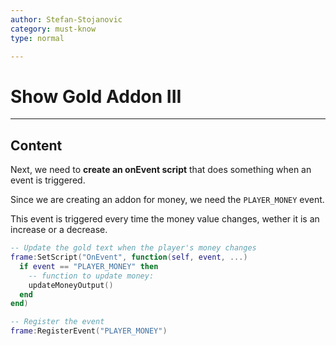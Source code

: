 ```yaml
---
author: Stefan-Stojanovic
category: must-know
type: normal

---
```


# Show Gold Addon III

---
## Content

Next, we need to **create an onEvent script** that does something when an event is triggered.

Since we are creating an addon for money, we need the `PLAYER_MONEY` event.

This event is triggered every time the money value changes, wether it is an increase or a decrease.

```lua
-- Update the gold text when the player's money changes
frame:SetScript("OnEvent", function(self, event, ...)
  if event == "PLAYER_MONEY" then
    -- function to update money:
    updateMoneyOutput()
  end
end)

-- Register the event
frame:RegisterEvent("PLAYER_MONEY")
```